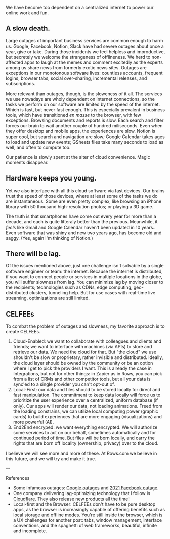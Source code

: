 We have become too dependent on a centralized internet to power our online work and fun.

## A slow death.

Large outages of important business services are common enough to harm us. Google, Facebook, Notion, Slack have had severe outages about once a year, give or take. During those incidents we feel helpless and improductive, but secretely we welcome the strangeness of offlineness. We herd to non-affected apps to laugh at the memes and comment excitedly as the experts among us share news from formerly exotic news sites. Outages are exceptions in our monotonous software lives: countless accounts, frequent logins, browser tabs, social over-sharing, incremental releases, and subscriptions. 

More relevant than outages, though, is the sloweness of it all. The services we use nowadays are wholy dependent on internet connections, so the tasks we perform on our software are limited by the speed of the internet. Which is fast, but never fast enough. This is especially prevalent in business tools, which have transitioned _en masse_ to the browser, with few exceptions. Browsing documents and reports is slow. Each search and filter forces our brain to wait another couple of hundred miliseconds. Even when they offer desktop and mobile apps, the experiences are slow. Notion is super cool, but search and navigation are slow; Google Calendar takes ages to load and update new events; GSheets files take many seconds to load as well, and often to compute too.

Our patience is slowly spent at the alter of cloud convenience. Magic moments disappear. 

## Hardware keeps you young.

Yet we also interface with all this cloud software via fast devices. Our brains trust the speed of those devices, where at least some of the tasks we do are instantaneous. Some are even pretty complex, like browsing an iPhone library with 50 thousand high-resolution photos; or playing a 3D game. 

The truth is that smartphones have come out every year for more than a decade, and each is quite litteraly better than the previous. Meanwhile, it _feels_ like Gmail and Google Calendar haven't been updated in 10 years.. Even software that was shiny and new two years ago, has become old and saggy. (Yes, again I'm thinking of Notion.)

## There will be lag.

Of the issues mentioned above, just one challenge isn't solvable by a single software engineer or team: the internet. Because the internet is distributed, if you want to connect people or services in multiple locations in the globe, you will suffer slowness from lag. You can minimize lag by moving closer to the recipients; technologies such as CDNs, edge computing, geo-distributed clusters, tunneling help. But for use cases with real-time live streaming, optimizations are still limited.  

## CELFEEs

To combat the problem of outages and slowness, my favorite approach is to create CELFEEs.

1. Cloud-Enabled: we want to collaborate with colleagues and clients and friends; we want to interface with machines (via APIs) to store and retrieve our data. We need the cloud for that. But "the cloud" we use shouldn't be slow or proprietary, rather invisible and distributed. Ideally, the cloud layer should be owned by the community or be an option where I get to pick the providers I want. This is already the case in Integrations, but not for other things: in Zapier as in Rows, you can pick from a list of CRMs and other competitor tools, but all your data is sync'ed to a single provider you can't opt-out of.
2. Local-First: our data and files should to be stored locally for direct and fast manipulation. The commitment to keep data locally will force us to prioritize the user experience over a centralized, uniform database (if only). Our apps will render our data, not loading animations. Freed from the loading constrains, we can utilize local computing power (graphic cards) to build experiences that are more engaging (visualizations) and more powerful (AI).
3. End2End encryped: we want everything encrypted. We will authorize some services to act on our behalf, sometimes automatically and for continued period of time. But files will be born locally, and carry the rights that are born off locality (ownership, privacy) over to the cloud.

I believe we will see more and more of these. At Rows.com we believe in this future, and we will try and make it true.

--


References
- Some infamous outages: [Google outages](https://en.wikipedia.org/wiki/Google_services_outages) and [2021 Facebook outage](https://en.wikipedia.org/wiki/2021_Facebook_outage).
- One company delivering lag-optimizing technology that I follow is [Cloudflare](https://cloudflare.com). They also release new products all the time!
- Local-first and the Browser: CELFEEs don't have to be pure desktop apps, as the browser is increasingly capable of offering benefits such as local storage and offline modes. You're still inside the browser, which is a UX challenges for another post: tabs, window management, interface conventions, and the spaghetti of web frameworks, beautiful, infinite and incomplete.
